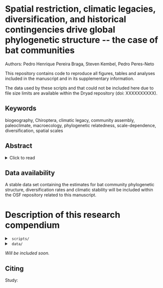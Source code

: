 # Spatial restriction, climatic legacies, diversification, and historical contingencies drive global phylogenetic structure -- the case of bat communities

Authors: Pedro Henrique Pereira Braga, Steven Kembel, Pedro Peres-Neto

This repository contains code to reproduce all figures, tables and analyses included in the manuscript and in its supplementary information.

The data used by these scripts and that could not be included here due to file size limits are available within the Dryad repository (doi: XXXXXXXXXX).

## Keywords

biogeography, Chiroptera, climatic legacy, community assembly, paleoclimate, macroecology, phylogenetic relatedness, scale-dependence, diversification, spatial scales

## Abstract

<details>

<summary>Click to read</summary>

### Aim

Patterns of evolutionary relatedness among co-occurring species are driven by scale-dependent contemporary and historical processes. Yet, we still lack a detailed understanding of how these drivers impact the phylogenetic structure of biological communities. Here, we focused on bats -- one of the most speciose and vagile groups of mammals -- and test the predictions of three general biogeographical hypotheses that are particularly relevant to understanding how paleoclimatic stability, local diversification rates, and geographical scales shaped their present-day phylogenetic community structure.

### Location

Worldwide, across restrictive spatial extents: global, east-west hemispheres, biogeographical realms, tectonic plates, biomes, and ecoregions.

### Time period

Last Glacial Maximum (~22,000 years ago) to present.

### Major taxa studied

Bats (Chiroptera).

### Methods

We estimated bat phylogenetic community structure across restrictive geographical extents and modelled it as a function of paleoclimatic stability, and *in situ* net diversification rates.

### Results

Limiting species pools from broader to local spatial scales Limiting geographical extents from larger to smaller scales strongly changed the phylogenetic structure of bat communities. The magnitude of these effects is less noticeable in the western hemisphere, where frequent among-realm biota interchange could have been maintained through bats adaptive traits. Highly phylogenetically related bat communities are generally more common in regions that changed less in climate since the last glacial maximum, supporting the expectation that stable climates allow for increased phylogenetic clustering. Finally, increased *in situ* net diversification rates are associated with greater phylogenetic clustering in bat communities.

### Main conclusions

We show that the worldwide phylogenetic structure of bat assemblages varies as a function of geographical extents, dispersal barriers, paleoclimatic stability and in situ diversification. The integrative framework used in our study, which can be applied to other taxonomic groups, has proven useful to not only explain the evolutionary dynamics of community assembly, but could also help tackle questions related to scale-dependence in community ecology and biogeography.

</details>

## Data availability

A stable data set containing the estimates for bat community phylogenetic structure, diversification rates and climatic stability will be included within the OSF repository related to this manuscript.

# Description of this research compendium

<details>

<summary><code> scripts/ </code></summary>

1.  `S0_REnvironmentPreparation.R`
2.  `SX_fun_brokenStick.selection.R`
3.  `SX_fun_CommWeightedMeans.R`
4.  `SX_fun_ggplot_theme_map.R`
5.  `SX_fun_make_grid_sf.R`
6.  `SX_fun_match_phylo_comm.R`
7.  `SX_fun_ses.opt.rarefaction.phylostr.R`
8.  `S1_50KM_DatasetPreparation.R`
9.  `S1_ClimateDatasetPreparation_PhyloStr_Figures.R`
10. `S2_PhyloStr_SamplingPool_MPD_MNTD_Relative_Min_Size_Rarefaction.R`

</details>

<details>

<summary><code> data/ </code></summary>

</details>

*Will be included soon.*

## Citing

Study:
